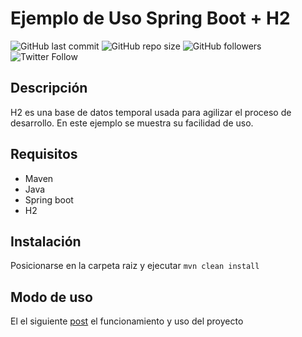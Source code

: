 # Ejemplo de Uso Spring Boot + H2
![GitHub last commit](https://img.shields.io/github/last-commit/eduesqui/spring-boot-h2-example)
![GitHub repo size](https://img.shields.io/github/repo-size/eduesqui/spring-boot-h2-example)
![GitHub followers](https://img.shields.io/github/followers/eduesqui?style=social)
![Twitter Follow](https://img.shields.io/twitter/follow/eduesqui?label=@eduesqui&style=social)

## Descripción
H2 es una base de datos temporal usada para agilizar el proceso de desarrollo. En este ejemplo
se muestra su facilidad de uso.

## Requisitos
* Maven
* Java
* Spring boot
* H2
## Instalación
Posicionarse en la carpeta raiz y ejecutar `mvn clean install`

## Modo de uso
El el siguiente [post](https://medium.com/eduesqui/como-utilizar-la-base-de-datos-h2-en-spring-boot-db1241d1f7f3) el funcionamiento y uso del proyecto
